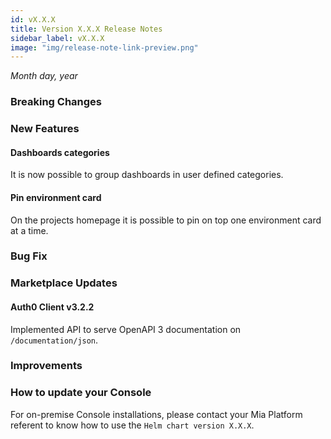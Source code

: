 ```yaml
---
id: vX.X.X
title: Version X.X.X Release Notes
sidebar_label: vX.X.X
image: "img/release-note-link-preview.png"
---
```


_Month day, year_

### Breaking Changes 

### New Features

#### Dashboards categories

It is now possible to group dashboards in user defined categories.

#### Pin environment card

On the projects homepage it is possible to pin on top one environment card at a time.

### Bug Fix

### Marketplace Updates

#### Auth0 Client v3.2.2

Implemented API to serve OpenAPI 3 documentation on `/documentation/json`.

### Improvements

### How to update your Console

For on-premise Console installations, please contact your Mia Platform referent to know how to use the `Helm chart version X.X.X`.
